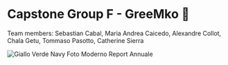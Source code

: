 # Capstone Group F - GreeMko 🌿

Team members: Sebastian Cabal, Maria Andrea Caicedo, Alexandre Collot, Chala Getu, Tommaso Pasotto, Catherine Sierra

![Giallo Verde Navy Foto Moderno Report Annuale](https://user-images.githubusercontent.com/97730482/178046052-1a523e99-359f-43bf-9d79-86e1a52c8c18.png)
